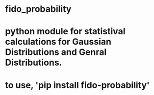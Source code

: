 # fido_probability
# python module for statistival calculations for Gaussian Distributions and Genral Distributions.

# to use, 'pip install fido-probability'

